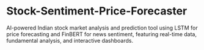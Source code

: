 # Stock-Sentiment-Price-Forecaster
AI-powered Indian stock market analysis and prediction tool using LSTM for price forecasting and FinBERT for news sentiment, featuring real-time data, fundamental analysis, and interactive dashboards.

